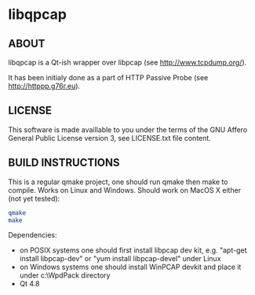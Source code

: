 libqpcap
========

ABOUT
-----

libqpcap is a Qt-ish wrapper over libpcap (see http://www.tcpdump.org/).

It has been initialy done as a part of HTTP Passive Probe (see
http://httppp.g76r.eu).

LICENSE
-------

This software is made availlable to you under the terms of the GNU Affero
General Public License version 3, see LICENSE.txt file content.

BUILD INSTRUCTIONS
------------------

This is a regular qmake project, one should run qmake then make to compile.
Works on Linux and Windows. Should work on MacOS X either (not yet tested):

``` bash
qmake
make
```

Dependencies:
- on POSIX systems one should first install libpcap dev kit, e.g.
  "apt-get install libpcap-dev" or "yum install libpcap-devel" under Linux
- on Windows systems one should install WinPCAP devkit and place it under
  c:\WpdPack directory
- Qt 4.8

